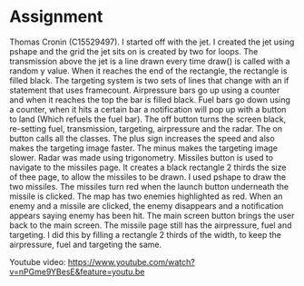 # Assignment
Thomas Cronin (C15529497).
I started off with the jet. I created the jet using pshape and the grid the jet sits on is created by two for loops. The transmission above the jet is a line drawn every time draw() is called with a random y value. When it reaches the end of the rectangle, the rectangle is filled black. The targeting system is two sets of lines that change with an if statement that uses framecount. Airpressure bars go up using a counter and when it reaches the top the bar is filled black.
Fuel bars go down using a counter, when it hits a certain bar a notification will pop up with a button to land (Which refuels the fuel bar). The off button turns the screen black, re-setting fuel, transmission, targeting, airpressure and the radar. The on button calls all the classes. The plus sign increases the speed and also makes the targeting image faster. The minus makes the targeting image slower. Radar was made using trigonometry. Missiles button is used to navigate to the missiles page. It creates a black rectangle 2 thirds the size of thee page, to allow the missiles to be drawn. I used pshape to draw the two missiles. The missiles turn red when the launch button underneath the missile is clicked. The map has two enemies highlighted as red. When an enemy and a missile are clicked, the enemy disappears and a notification appears saying enemy has been hit. The main screen button brings the user back to the main screen. The missile page still has the airpressure, fuel and targeting. I did this by filling a rectangle 2 thirds of the width, to keep the airpressure, fuel and targeting the same.

Youtube video: https://www.youtube.com/watch?v=nPGme9YBesE&feature=youtu.be

